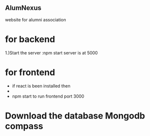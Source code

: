 ## AlumNexus
website for alumni association
# for backend
1.)Start the server :npm start
server is at 5000
# for frontend 
- if react is been installed then
- <br>
- npm start to run frontend port 3000
# Download the database Mongodb compass
